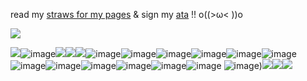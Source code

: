 
 read my [straws for my pages](https://chuckysbride.straw.page/) & sign my [ata](https://lenzshire.atabook.org/?page=1) !! o((>ω< ))o

![](https://files.catbox.moe/auz5cx.webp)

![](https://64.media.tumblr.com/4983714e79f13cf972bb7156093ee686/c167d9cc7e634732-cf/s250x400/bc6e699d25af89333e9b02ed88a7e49989d19886.gifv)![image](https://github.com/user-attachments/assets/d69b2c01-be68-492d-87cb-e502e126447d)![](https://64.media.tumblr.com/e852bbe5bc015d05662be8ca3cae652f/c167d9cc7e634732-9c/s250x400/9b931074eab75f3c1784a14e0ee677ddade9dad9.gifv)![](https://64.media.tumblr.com/44dd0292038ebd65bc72a8c5369b44b4/a064b1dab9694448-58/s250x400/5f64bf27602a2e192869f5e64bc6658739d4d65c.gifv)![](https://64.media.tumblr.com/231796cb0902abbc37f0dccc0e2e8c0f/0a314c1722fc4072-6e/s100x200/3c54da33774d9a86064bbcb28a8be2109371136c.gifv)![image](https://github.com/user-attachments/assets/cad78259-e1cb-4fad-a532-7f78f6785b72)![image](https://github.com/user-attachments/assets/15325868-d1bd-4ac1-8030-7357c45893b7)![image](https://github.com/user-attachments/assets/bbacacf1-184a-465e-a1d7-83d12d9eff8a)![image](https://github.com/user-attachments/assets/40ce73b1-fccc-45f0-ae3e-3553e582be9c)![image](https://github.com/user-attachments/assets/6427a6f2-601c-409e-8044-e5dd1fe9edbe)![image](https://github.com/user-attachments/assets/25220654-70fd-4776-a793-ae8e024d24c0)![image](https://github.com/user-attachments/assets/db252b94-2a70-44dd-9e7e-3fdd171f2b12)![image](https://github.com/user-attachments/assets/3ca81493-d649-40be-9f21-f4131cd610c8)![image](https://github.com/user-attachments/assets/79773bd1-bd3b-4284-8dab-cd95aed80ad6)![image](https://github.com/user-attachments/assets/46c8a5af-95f7-4d85-962c-27807b526a99)![image](https://github.com/user-attachments/assets/783c39cb-3f46-4842-a11d-10bc9e044dc7)![image](https://github.com/user-attachments/assets/4a08acbd-6d34-4380-9061-b7839a1eb75f)
![image](https://github.com/user-attachments/assets/3f96a35c-dac4-4db0-806b-ecda96be5ab2))![](https://64.media.tumblr.com/3b27c3b3d5957330e5618e473e0fa6d1/21317507f7352712-36/s100x200/be6c030f9529a20eaa7f67f9976b62f0b4c14d5e.gif)![](https://blinkies.cafe/b/blinkiesCafe-Qz.gif)![](https://blinkies.cafe/b/blinkiesCafe-iC.gif)










